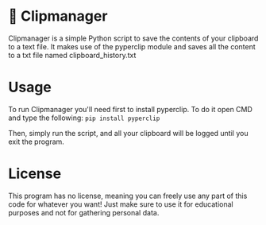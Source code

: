 # 📎 Clipmanager
Clipmanager is a simple Python script to save the contents of your clipboard to a text file.
It makes use of the pyperclip module and saves all the content to a txt file named clipboard_history.txt
# Usage
To run Clipmanager you'll need first to install pyperclip. To do it open CMD and type the following:
`pip install pyperclip`

Then, simply run the script, and all your clipboard will be logged until you exit the program.
# License
This program has no license, meaning you can freely use any part of this code for whatever you want!
Just make sure to use it for educational purposes and not for gathering personal data.
